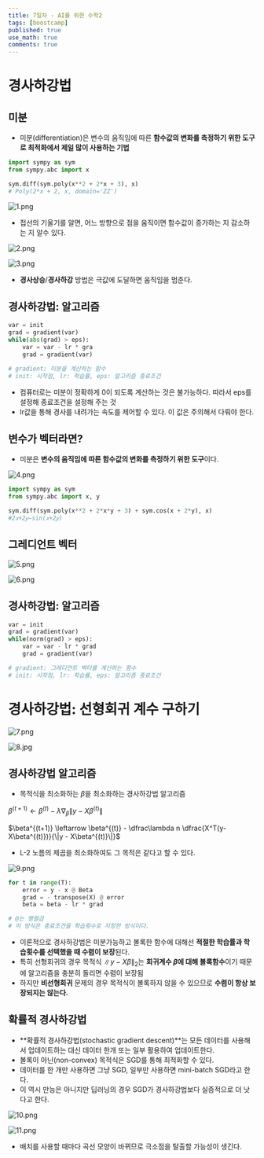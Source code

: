 ```yaml
---
title: 7일차 - AI를 위한 수학2
tags: [boostcamp]
published: true
use_math: true
comments: true
---
```

# 경사하강법

## 미분

- 미분(differentiation)은 변수의 움직임에 따른 **함수값의 변화를 측정하기 위한 도구로 최적화에서 제일 많이 사용하는 기법**

```python
import sympy as sym
from sympy.abc import x

sym.diff(sym.poly(x**2 + 2*x + 3), x)
# Poly(2*x + 2, x, domain='ZZ')
```

![1.png](/images/2021-01-27/1.png)

- 접선의 기울기를 알면, 어느 방향으로 점을 움직이면 함수값이 증가하는 지 감소하는 지 알수 있다.

![2.png](/images/2021-01-27/2.png)

![3.png](/images/2021-01-27/3.png)

- **경사상승**/**경사하강** 방법은 극값에 도달하면 움직임을 멈춘다.

## 경사하강법: 알고리즘

```python
var = init
grad = gradient(var)
while(abs(grad) > eps):
    var = var - lr * gra
    grad = gradient(var)

# gradient: 미분을 계산하는 함수
# init: 시작점, lr: 학습률, eps: 알고리즘 종료조건
```

- 컴퓨터로는 미분이 정확하게 0이 되도록 계산하는 것은 불가능하다. 따라서 eps를 설정해 종료조건을 설정해 주는 것
- lr값을 통해 경사를 내려가는 속도를 제어할 수 있다. 이 값은 주의해서 다뤄야 한다.

## 변수가 벡터라면?

- 미분은 **변수의 움직임에 따른 함수값의 변화를 측정하기 위한 도구**이다.

![4.png](/images/2021-01-27/4.png)

```python
import sympy as sym
from sympy.abc import x, y

sym.diff(sym.poly(x**2 + 2*x*y + 3) + sym.cos(x + 2*y), x)
#2𝑥+2𝑦−sin(𝑥+2𝑦)
```

## 그레디언트 벡터

![5.png](/images/2021-01-27/5.png)

![6.png](/images/2021-01-27/6.png)
## 경사하강법: 알고리즘

```python
var = init
grad = gradient(var)
while(norm(grad) > eps):
    var = var - lr * grad
    grad = gradient(var)

# gradient: 그레디언트 벡터를 계산하는 함수
# init: 시작점, lr: 학습률, eps: 알고리즘 종료조건
```

# 경사하강법: 선형회귀 계수 구하기

![7.png](/images/2021-01-27/7.png)

![8.jpg](/images/2021-01-27/8.jpg)

## 경사하강법 알고리즘

- 목적식을 최소화하는 $\beta$을 최소화하는 경사하강법 알고리즘

$\beta^{(t+1)} \leftarrow \beta^{(t)} - \lambda\nabla_\beta\|y - X\beta^{(t)}\|$

$\beta^{(t+1)} \leftarrow \beta^{(t)} - \dfrac\lambda n \dfrac{X^T(y-X\beta^{(t)})}{\|y - X\beta^{(t)}\|}$

- L-2 노름의 제곱을 최소화하여도 그 목적은 같다고 할 수 있다.

![9.png](/images/2021-01-27/9.png)

```python
for t in range(T):
    error = y - x @ Beta
    grad = - transpose(X) @ error
    beta = beta - lr * grad

# @는 행렬곱
# 이 방식은 종료조건을 학습횟수로 지정한 방식이다.
```

- 이론적으로 경사하강법은 미분가능하고 볼록한 함수에 대해선 **적절한 학습률과 학습횟수를 선택했을 때 수렴이 보장**된다.
- 특히 선형회귀의 경우 목적식 $\|y - X\beta\|_2$는 **희귀계수 $\beta$에 대해 볼록함수**이기 때문에 알고리즘을 충분히 돌리면 수렴이 보장됨
- 하지만 **비선형회귀** 문제의 경우 목적식이 볼록하지 않을 수 있으므로 **수렴이 항상 보장되지는 않는다.**

## 확률적 경사하강법

- **확률적 경사하강법(stochastic gradient descent)**는 모든 데이터를 사용해서 업데이트하는 대신 데이터 한개 또는 일부 활용하여 업데이트한다.
- 볼록이 아닌(non-convex) 목적식은 SGD를 통해 최적화할 수 있다.
- 데이터를 한 개만 사용하면 그냥 SGD, 일부만 사용하면 mini-batch SGD라고 한다.
- 이 역시 만능은 아니지만 딥러닝의 경우 SGD가 경사하강법보다 실증적으로 더 낫다고 한다.

![10.png](/images/2021-01-27/10.png)

![11.png](/images/2021-01-27/11.png)

- 배치를 사용할 때마다 곡선 모양이 바뀌므로 극소점을 탈출할 가능성이 생긴다.
